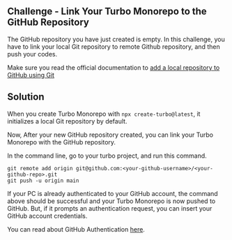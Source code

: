 ## Challenge - Link Your Turbo Monorepo to the GitHub Repository

The GitHub repository you have just created is empty. In this challenge, you have to link your local Git repository to remote Github repository, and then push your codes.

Make sure you read the official documentation to [add a local repository to GitHub using Git](https://docs.github.com/en/migrations/importing-source-code/using-the-command-line-to-import-source-code/adding-locally-hosted-code-to-github?platform=mac#adding-a-local-repository-to-github-using-git)

## Solution

When you create Turbo Monorepo with `npx create-turbo@latest`, it initializes a local Git repository by default.

Now, After your new GitHub repository created, you can link your Turbo Monorepo with the GitHub repository.

In the command line, go to your turbo project, and run this command.

```
git remote add origin git@github.com:<your-github-username>/<your-github-repo>.git
git push -u origin main
```

If your PC is already authenticated to your GitHub account, the command above should be successful and your Turbo Monorepo is now pushed to GitHub. But, if it prompts an authentication request, you can insert your GitHub account credentials.

You can read about GitHub Authentication [here](https://docs.github.com/en/authentication/keeping-your-account-and-data-secure/about-authentication-to-github).